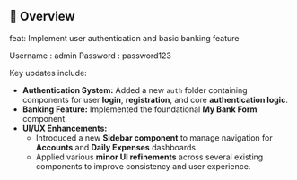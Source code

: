 ## 🚀 Overview

feat: Implement user authentication and basic banking feature

Username : admin
Password : password123

Key updates include:

* **Authentication System:** Added a new `auth` folder containing components for user **login**, **registration**, and core **authentication logic**.
* **Banking Feature:** Implemented the foundational **My Bank Form** component.
* **UI/UX Enhancements:**
    * Introduced a new **Sidebar component** to manage navigation for **Accounts** and **Daily Expenses** dashboards.
    * Applied various **minor UI refinements** across several existing components to improve consistency and user experience.
